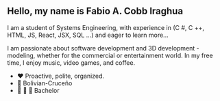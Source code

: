 ## Hello, my name is Fabio A. Cobb Iraghua

I am a student of Systems Engineering, with experience in (C #, C ++, HTML, JS, React, JSX, SQL ...) and eager to learn more...

I am passionate about software development and 3D development - modeling, whether for the commercial or entertainment world. In my free time, I enjoy music, video games, and coffee.

- ❤️ Proactive, polite, organized.
- 💛 Bolivian-Cruceño
- 💚 🤍 💚 Bachelor


